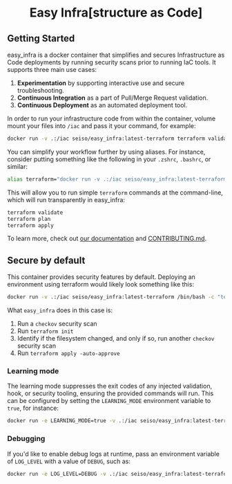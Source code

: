 <h1 align="center">Easy Infra[structure as Code]</h1>

## Getting Started

easy_infra is a docker container that simplifies and secures Infrastructure as Code deployments by running security scans prior to running IaC tools. It
supports three main use cases:

1. **Experimentation** by supporting interactive use and secure troubleshooting.
1. **Continuous Integration** as a part of Pull/Merge Request validation.
1. **Continuous Deployment** as an automated deployment tool.

In order to run your infrastructure code from within the container, volume mount your files into `/iac` and pass it your command, for example:

```bash
docker run -v .:/iac seiso/easy_infra:latest-terraform terraform validate
```

You can simplify your workflow further by using aliases. For instance, consider putting something like the following in your `.zshrc`, `.bashrc`, or similar:

```bash
alias terraform="docker run -v .:/iac seiso/easy_infra:latest-terraform terraform"
```

This will allow you to run simple `terraform` commands at the command-line, which will run transparently in easy_infra:

```bash
terraform validate
terraform plan
terraform apply
```

To learn more, check out [our documentation](https://easy-infra.readthedocs.io/) and [CONTRIBUTING.md](./CONTRIBUTING.md).

## Secure by default

This container provides security features by default.  Deploying an environment using terraform would likely look something like this:

```bash
docker run -v .:/iac seiso/easy_infra:latest-terraform /bin/bash -c "terraform init && terraform apply -auto-approve"
```

What `easy_infra` does in this case is:

1. Run a `checkov` security scan
1. Run `terraform init`
1. Identify if the filesystem changed, and only if so, run another `checkov` security scan
1. Run `terraform apply -auto-approve`

### Learning mode

The learning mode suppresses the exit codes of any injected validation, hook, or security tooling, ensuring the provided commands will run.
This can be configured by setting the `LEARNING_MODE` environment variable to `true`, for instance:

```bash
docker run -e LEARNING_MODE=true -v .:/iac seiso/easy_infra:latest-terraform terraform apply -auto-approve
```

### Debugging

If you'd like to enable debug logs at runtime, pass an environment variable of `LOG_LEVEL` with a value of `DEBUG`, such as:

```bash
docker run -e LOG_LEVEL=DEBUG -v .:/iac seiso/easy_infra:latest-terraform terraform validate
```
